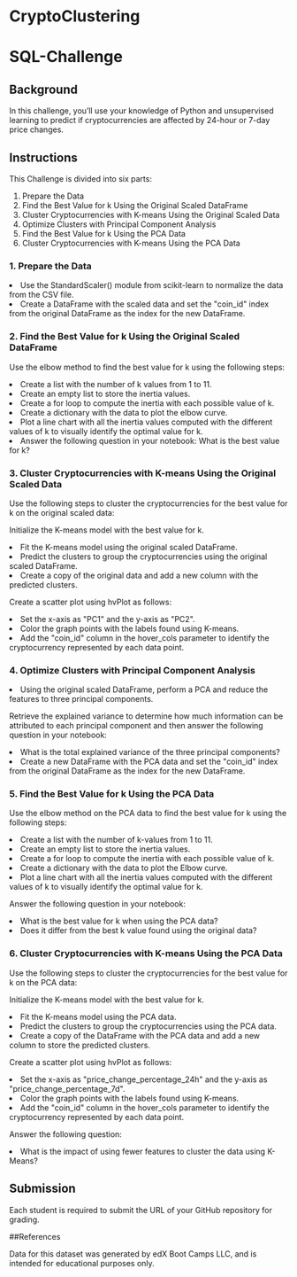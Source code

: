 # CryptoClustering

# SQL-Challenge


## Background

In this challenge, you’ll use your knowledge of Python and unsupervised learning to predict if cryptocurrencies are affected by 24-hour or 7-day price changes.



## Instructions

This Challenge is divided into six parts:
1. Prepare the Data
2. Find the Best Value for k Using the Original Scaled DataFrame
3. Cluster Cryptocurrencies with K-means Using the Original Scaled Data
4. Optimize Clusters with Principal Component Analysis
5. Find the Best Value for k Using the PCA Data
6. Cluster Cryptocurrencies with K-means Using the PCA Data


### 1. Prepare the Data
<li> Use the StandardScaler() module from scikit-learn to normalize the data from the CSV file. </li>
<li> Create a DataFrame with the scaled data and set the "coin_id" index from the original DataFrame as the index for the new DataFrame. </li>



### 2. Find the Best Value for k Using the Original Scaled DataFrame
   
Use the elbow method to find the best value for k using the following steps:

<li> Create a list with the number of k values from 1 to 11. </li>
<li> Create an empty list to store the inertia values. </li>
<li> Create a for loop to compute the inertia with each possible value of k. </li>
<li> Create a dictionary with the data to plot the elbow curve. </li>
<li> Plot a line chart with all the inertia values computed with the different values of k to visually identify the optimal value for k. </li>
<li> Answer the following question in your notebook: What is the best value for k? </li>




### 3. Cluster Cryptocurrencies with K-means Using the Original Scaled Data
   
Use the following steps to cluster the cryptocurrencies for the best value for k on the original scaled data:

Initialize the K-means model with the best value for k.
<li> Fit the K-means model using the original scaled DataFrame. </li>
<li> Predict the clusters to group the cryptocurrencies using the original scaled DataFrame. </li>
<li> Create a copy of the original data and add a new column with the predicted clusters. </li>

Create a scatter plot using hvPlot as follows:
<li> Set the x-axis as "PC1" and the y-axis as "PC2". </li>
<li> Color the graph points with the labels found using K-means. </li>
<li> Add the "coin_id" column in the hover_cols parameter to identify the cryptocurrency represented by each data point. </li>



### 4. Optimize Clusters with Principal Component Analysis
<li> Using the original scaled DataFrame, perform a PCA and reduce the features to three principal components. </li>

Retrieve the explained variance to determine how much information can be attributed to each principal component and then answer the following question in your notebook:

<li> What is the total explained variance of the three principal components? </li>
<li> Create a new DataFrame with the PCA data and set the "coin_id" index from the original DataFrame as the index for the new DataFrame. </li>



### 5. Find the Best Value for k Using the PCA Data
Use the elbow method on the PCA data to find the best value for k using the following steps:

<li> Create a list with the number of k-values from 1 to 11. </li>
<li> Create an empty list to store the inertia values. </li>
<li> Create a for loop to compute the inertia with each possible value of k. </li>
<li> Create a dictionary with the data to plot the Elbow curve. </li>
<li> Plot a line chart with all the inertia values computed with the different values of k to visually identify the optimal value for k. </li>

  Answer the following question in your notebook:
<li> What is the best value for k when using the PCA data? </li>
<li> Does it differ from the best k value found using the original data? </li>



### 6. Cluster Cryptocurrencies with K-means Using the PCA Data
Use the following steps to cluster the cryptocurrencies for the best value for k on the PCA data:

Initialize the K-means model with the best value for k.
<li> Fit the K-means model using the PCA data. </li>
<li> Predict the clusters to group the cryptocurrencies using the PCA data. </li>
<li> Create a copy of the DataFrame with the PCA data and add a new column to store the predicted clusters. </li>

Create a scatter plot using hvPlot as follows:
<li> Set the x-axis as "price_change_percentage_24h" and the y-axis as "price_change_percentage_7d". </li>
<li> Color the graph points with the labels found using K-means. </li>
<li> Add the "coin_id" column in the hover_cols parameter to identify the cryptocurrency represented by each data point. </li>

Answer the following question:
<li> What is the impact of using fewer features to cluster the data using K-Means?</li>


## Submission

Each student is required to submit the URL of your GitHub repository for grading.





##References

Data for this dataset was generated by edX Boot Camps LLC, and is intended for educational purposes only.





